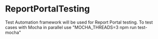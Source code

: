 # ReportPortalTesting
Test Automation framework will be used for Report Portal testing.
To test cases with Mocha in parallel use "MOCHA_THREADS=3 npm run test-mocha"
